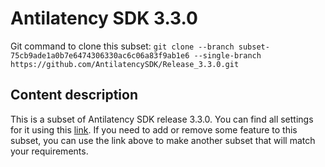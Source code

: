 # Antilatency SDK 3.3.0

Git command to clone this subset: `git clone --branch subset-75cb9ade1a0b7e6474306330ac6c06a83f9ab1e6 --single-branch https://github.com/AntilatencySDK/Release_3.3.0.git`

## Content description

This is a subset of Antilatency SDK release 3.3.0. You can find all settings for it using this [link](https://developers.antilatency.com/Sdk/Configurator_en.html#{"Language":"CPlusPlus","Libraries":{"AltEnvironmentSelector":false,"AltTracking":true,"Bracer":false,"DeviceNetwork":true,"HardwareExtensionInterface":true,"RadioMetrics":true,"StorageClient":true,"TrackingAlignment":true},"OS":{"Android":{"aar":true},"Linux":{"aarch64-linux-gnu":true,"arm-linux-gnueabihf":false,"x86_64":true},"WinRT":{"arm64-v8a":true,"armeabi-v7a":true,"x64":false},"Windows":{"x64":true,"x86":true}},"Release":"3.3.0","Target":"Native","TargetSettings":{"Exceptions":true,"MathTypes":"Default"}}). If you need to add or remove some feature to this subset, you can use the link above to make another subset that will match your requirements.
